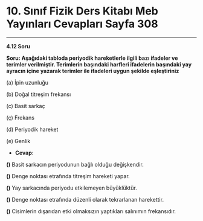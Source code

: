# 10. Sınıf Fizik Ders Kitabı Meb Yayınları Cevapları Sayfa 308

---

**4.12 Soru**

**Soru: Aşağıdaki tabloda periyodik hareketlerle ilgili bazı ifadeler ve terimler verilmiştir. Terimlerin başındaki harfleri ifadelerin başındaki yay ayracın içine yazarak terimler ile ifadeleri uygun şekilde eşleştiriniz**

(a) İpin uzunluğu

 (b) Doğal titreşim frekansı

 (c) Basit sarkaç

 (ç) Frekans

 (d) Periyodik hareket

 (e) Genlik

-   **Cevap**:

**()** Basit sarkacın periyodunun bağlı olduğu değişkendir.

**()** Denge noktası etrafında titreşim hareketi yapar.

**()** Yay sarkacında periyodu etkilemeyen büyüklüktür.

**()** Denge noktası etrafında düzenli olarak tekrarlanan harekettir.

**()** Cisimlerin dışarıdan etki olmaksızın yaptıkları salınımın frekansıdır.